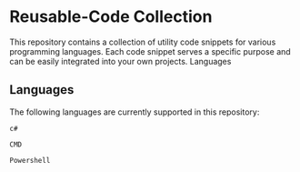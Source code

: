 # Reusable-Code Collection

This repository contains a collection of utility code snippets for various programming languages. Each code snippet serves a specific purpose and can be easily integrated into your own projects.
Languages

## Languages
The following languages are currently supported in this repository:

    c#

    CMD
    
    Powershell
